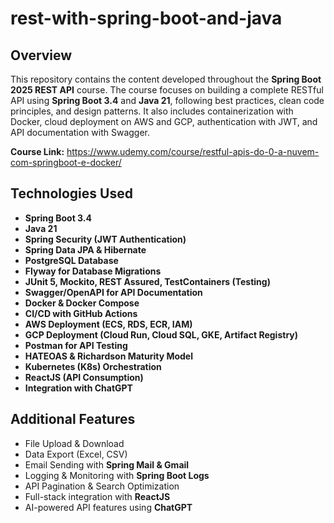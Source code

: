 # rest-with-spring-boot-and-java

## Overview
This repository contains the content developed throughout the **Spring Boot 2025 REST API** course. The course focuses on building a complete RESTful API using **Spring Boot 3.4** and **Java 21**, following best practices, clean code principles, and design patterns. It also includes containerization with Docker, cloud deployment on AWS and GCP, authentication with JWT, and API documentation with Swagger.

**Course Link:** https://www.udemy.com/course/restful-apis-do-0-a-nuvem-com-springboot-e-docker/

## Technologies Used
- **Spring Boot 3.4**
- **Java 21**
- **Spring Security (JWT Authentication)**
- **Spring Data JPA & Hibernate**
- **PostgreSQL Database**
- **Flyway for Database Migrations**
- **JUnit 5, Mockito, REST Assured, TestContainers (Testing)**
- **Swagger/OpenAPI for API Documentation**
- **Docker & Docker Compose**
- **CI/CD with GitHub Actions**
- **AWS Deployment (ECS, RDS, ECR, IAM)**
- **GCP Deployment (Cloud Run, Cloud SQL, GKE, Artifact Registry)**
- **Postman for API Testing**
- **HATEOAS & Richardson Maturity Model**
- **Kubernetes (K8s) Orchestration**
- **ReactJS (API Consumption)**
- **Integration with ChatGPT**

## Additional Features
- File Upload & Download
- Data Export (Excel, CSV)
- Email Sending with **Spring Mail & Gmail**
- Logging & Monitoring with **Spring Boot Logs**
- API Pagination & Search Optimization
- Full-stack integration with **ReactJS**
- AI-powered API features using **ChatGPT**
